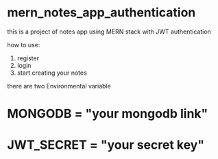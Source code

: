# mern_notes_app_authentication
this is a project of notes app using MERN stack with JWT authentication

how to use:
1. register
2. login 
3. start creating your notes

there are two Environmental variable
# MONGODB = "your mongodb link"
# JWT_SECRET = "your secret key"
